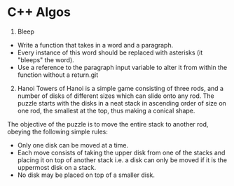 # C++ Algos

1) Bleep
* Write a function that takes in a word and a paragraph. 
* Every instance of this word should be replaced with asterisks (it "bleeps" the word). 
* Use a reference to the paragraph input variable to alter it from within the function without a return.git 

2) Hanoi
Towers of Hanoi is a simple game consisting of three rods, and a number of disks of different sizes which can slide onto any rod. The puzzle starts with the disks in a neat stack in ascending order of size on one rod, the smallest at the top, thus making a conical shape.  
  
The objective of the puzzle is to move the entire stack to another rod, obeying the following simple rules:  
  
* Only one disk can be moved at a time.
* Each move consists of taking the upper disk from one of the stacks and placing it on top of another stack i.e. a disk can only be moved if it is the uppermost disk on a stack.
* No disk may be placed on top of a smaller disk.